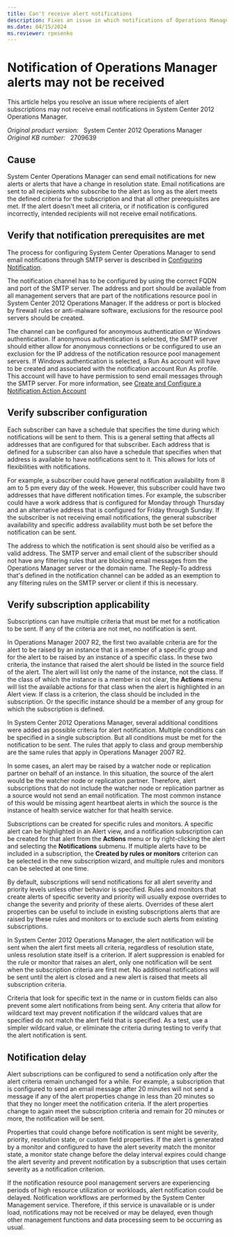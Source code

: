 ```yaml
---
title: Can't receive alert notifications
description: Fixes an issue in which notifications of Operations Manager alerts may not be received.
ms.date: 04/15/2024
ms.reviewer: rpesenko
---
```

# Notification of Operations Manager alerts may not be received

This article helps you resolve an issue where recipients of alert subscriptions may not receive email notifications in System Center 2012 Operations Manager.

_Original product version:_ &nbsp; System Center 2012 Operations Manager  
_Original KB number:_ &nbsp; 2709639

## Cause

System Center Operations Manager can send email notifications for new alerts or alerts that have a change in resolution state. Email notifications are sent to all recipients who subscribe to the alert as long as the alert meets the defined criteria for the subscription and that all other prerequisites are met. If the alert doesn't meet all criteria, or if notification is configured incorrectly, intended recipients will not receive email notifications.

## Verify that notification prerequisites are met

The process for configuring System Center Operations Manager to send email notifications through SMTP server is described in [Configuring Notification](/previous-versions/system-center/operations-manager-2007-r2/dd440890(v=technet.10)).

The notification channel has to be configured by using the correct FQDN and port of the SMTP server. The address and port should be available from all management servers that are part of the notifications resource pool in System Center 2012 Operations Manager. If the address or port is blocked by firewall rules or anti-malware software, exclusions for the resource pool servers should be created.

The channel can be configured for anonymous authentication or Windows authentication. If anonymous authentication is selected, the SMTP server should either allow for anonymous connections or be configured to use an exclusion for the IP address of the notification resource pool management servers. If Windows authentication is selected, a Run As account will have to be created and associated with the notification account Run As profile. This account will have to have permission to send email messages through the SMTP server. For more information, see [Create and Configure a Notification Action Account](/previous-versions//dd440886(v=technet.10))

## Verify subscriber configuration

Each subscriber can have a schedule that specifies the time during which notifications will be sent to them. This is a general setting that affects all addresses that are configured for that subscriber. Each address that is defined for a subscriber can also have a schedule that specifies when that address is available to have notifications sent to it. This allows for lots of flexibilities with notifications.

For example, a subscriber could have general notification availability from 8 am to 5 pm every day of the week. However, this subscriber could have two addresses that have different notification times. For example, the subscriber could have a work address that is configured for Monday through Thursday and an alternative address that is configured for Friday through Sunday. If the subscriber is not receiving email notifications, the general subscriber availability and specific address availability must both be set before the notification can be sent.

The address to which the notification is sent should also be verified as a valid address. The SMTP server and email client of the subscriber should not have any filtering rules that are blocking email messages from the Operations Manager server or the domain name. The Reply-To address that's defined in the notification channel can be added as an exemption to any filtering rules on the SMTP server or client if this is necessary.

## Verify subscription applicability

Subscriptions can have multiple criteria that must be met for a notification to be sent. If any of the criteria are not met, no notification is sent.

In Operations Manager 2007 R2, the first two available criteria are for the alert to be raised by an instance that is a member of a specific group and for the alert to be raised by an instance of a specific class. In these two criteria, the instance that raised the alert should be listed in the source field of the alert. The alert will list only the name of the instance, not the class. If the class of which the instance is a member is not clear, the **Actions** menu will list the available actions for that class when the alert is highlighted in an Alert view. If class is a criterion, the class should be included in the subscription. Or the specific instance should be a member of any group for which the subscription is defined.

In System Center 2012 Operations Manager, several additional conditions were added as possible criteria for alert notification. Multiple conditions can be specified in a single subscription. But all conditions must be met for the notification to be sent. The rules that apply to class and group membership are the same rules that apply in Operations Manager 2007 R2.

In some cases, an alert may be raised by a watcher node or replication partner on behalf of an instance. In this situation, the source of the alert would be the watcher node or replication partner. Therefore, alert subscriptions that do not include the watcher node or replication partner as a source would not send an email notification. The most common instance of this would be missing agent heartbeat alerts in which the source is the instance of health service watcher for that health service.

Subscriptions can be created for specific rules and monitors. A specific alert can be highlighted in an Alert view, and a notification subscription can be created for that alert from the **Actions** menu or by right-clicking the alert and selecting the **Notifications** submenu. If multiple alerts have to be included in a subscription, the **Created by rules or monitors** criterion can be selected in the new subscription wizard, and multiple rules and monitors can be selected at one time.

By default, subscriptions will send notifications for all alert severity and priority levels unless other behavior is specified. Rules and monitors that create alerts of specific severity and priority will usually expose overrides to change the severity and priority of these alerts. Overrides of these alert properties can be useful to include in existing subscriptions alerts that are raised by these rules and monitors or to exclude such alerts from existing subscriptions.

In System Center 2012 Operations Manager, the alert notification will be sent when the alert first meets all criteria, regardless of resolution state, unless resolution state itself is a criterion. If alert suppression is enabled for the rule or monitor that raises an alert, only one notification will be sent when the subscription criteria are first met. No additional notifications will be sent until the alert is closed and a new alert is raised that meets all subscription criteria.

Criteria that look for specific text in the name or in custom fields can also prevent some alert notifications from being sent. Any criteria that allow for wildcard text may prevent notification if the wildcard values that are specified do not match the alert field that is specified. As a test, use a simpler wildcard value, or eliminate the criteria during testing to verify that the alert notification is sent.

## Notification delay

Alert subscriptions can be configured to send a notification only after the alert criteria remain unchanged for a while. For example, a subscription that is configured to send an email message after 20 minutes will not send a message if any of the alert properties change in less than 20 minutes so that they no longer meet the notification criteria. If the alert properties change to again meet the subscription criteria and remain for 20 minutes or more, the notification will be sent.

Properties that could change before notification is sent might be severity, priority, resolution state, or custom field properties. If the alert is generated by a monitor and configured to have the alert severity match the monitor state, a monitor state change before the delay interval expires could change the alert severity and prevent notification by a subscription that uses certain severity as a notification criterion.

If the notification resource pool management servers are experiencing periods of high resource utilization or workloads, alert notification could be delayed. Notification workflows are performed by the System Center Management service. Therefore, if this service is unavailable or is under load, notifications may not be received or may be delayed, even though other management functions and data processing seem to be occurring as usual.
